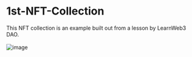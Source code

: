 # 1st-NFT-Collection
This NFT collection is an example built out from a lesson by LearnWeb3 DAO.
<br><br>
![image](https://user-images.githubusercontent.com/99213972/234171289-71f3b5b7-9d52-4f52-892e-820016858f78.png)
